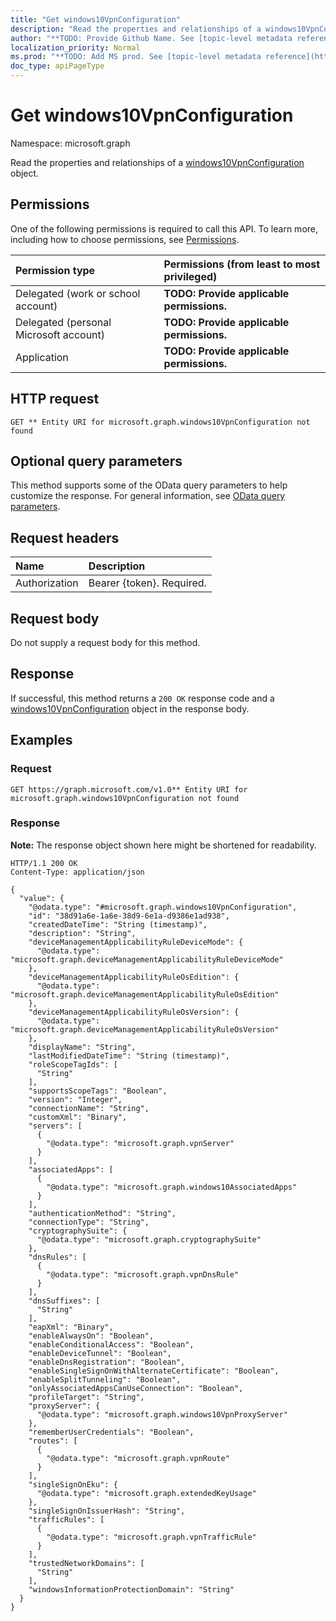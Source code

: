 ```yaml
---
title: "Get windows10VpnConfiguration"
description: "Read the properties and relationships of a windows10VpnConfiguration object."
author: "**TODO: Provide Github Name. See [topic-level metadata reference](https://msgo.azurewebsites.net/add/document/guidelines/metadata.html#topic-level-metadata)**"
localization_priority: Normal
ms.prod: "**TODO: Add MS prod. See [topic-level metadata reference](https://msgo.azurewebsites.net/add/document/guidelines/metadata.html#topic-level-metadata)**"
doc_type: apiPageType
---
```


# Get windows10VpnConfiguration
Namespace: microsoft.graph



Read the properties and relationships of a [windows10VpnConfiguration](../resources/windows10vpnconfiguration.md) object.

## Permissions
One of the following permissions is required to call this API. To learn more, including how to choose permissions, see [Permissions](/graph/permissions-reference).

|Permission type|Permissions (from least to most privileged)|
|:---|:---|
|Delegated (work or school account)|**TODO: Provide applicable permissions.**|
|Delegated (personal Microsoft account)|**TODO: Provide applicable permissions.**|
|Application|**TODO: Provide applicable permissions.**|

## HTTP request

<!-- {
  "blockType": "ignored"
}
-->
``` http
GET ** Entity URI for microsoft.graph.windows10VpnConfiguration not found
```

## Optional query parameters
This method supports some of the OData query parameters to help customize the response. For general information, see [OData query parameters](/graph/query-parameters).

## Request headers
|Name|Description|
|:---|:---|
|Authorization|Bearer {token}. Required.|

## Request body
Do not supply a request body for this method.

## Response

If successful, this method returns a `200 OK` response code and a [windows10VpnConfiguration](../resources/windows10vpnconfiguration.md) object in the response body.

## Examples

### Request
<!-- {
  "blockType": "request",
  "name": "get_windows10vpnconfiguration"
}
-->
``` http
GET https://graph.microsoft.com/v1.0** Entity URI for microsoft.graph.windows10VpnConfiguration not found
```


### Response
**Note:** The response object shown here might be shortened for readability.
<!-- {
  "blockType": "response",
  "truncated": true,
  "@odata.type": "microsoft.graph.windows10VpnConfiguration"
}
-->
``` http
HTTP/1.1 200 OK
Content-Type: application/json

{
  "value": {
    "@odata.type": "#microsoft.graph.windows10VpnConfiguration",
    "id": "38d91a6e-1a6e-38d9-6e1a-d9386e1ad938",
    "createdDateTime": "String (timestamp)",
    "description": "String",
    "deviceManagementApplicabilityRuleDeviceMode": {
      "@odata.type": "microsoft.graph.deviceManagementApplicabilityRuleDeviceMode"
    },
    "deviceManagementApplicabilityRuleOsEdition": {
      "@odata.type": "microsoft.graph.deviceManagementApplicabilityRuleOsEdition"
    },
    "deviceManagementApplicabilityRuleOsVersion": {
      "@odata.type": "microsoft.graph.deviceManagementApplicabilityRuleOsVersion"
    },
    "displayName": "String",
    "lastModifiedDateTime": "String (timestamp)",
    "roleScopeTagIds": [
      "String"
    ],
    "supportsScopeTags": "Boolean",
    "version": "Integer",
    "connectionName": "String",
    "customXml": "Binary",
    "servers": [
      {
        "@odata.type": "microsoft.graph.vpnServer"
      }
    ],
    "associatedApps": [
      {
        "@odata.type": "microsoft.graph.windows10AssociatedApps"
      }
    ],
    "authenticationMethod": "String",
    "connectionType": "String",
    "cryptographySuite": {
      "@odata.type": "microsoft.graph.cryptographySuite"
    },
    "dnsRules": [
      {
        "@odata.type": "microsoft.graph.vpnDnsRule"
      }
    ],
    "dnsSuffixes": [
      "String"
    ],
    "eapXml": "Binary",
    "enableAlwaysOn": "Boolean",
    "enableConditionalAccess": "Boolean",
    "enableDeviceTunnel": "Boolean",
    "enableDnsRegistration": "Boolean",
    "enableSingleSignOnWithAlternateCertificate": "Boolean",
    "enableSplitTunneling": "Boolean",
    "onlyAssociatedAppsCanUseConnection": "Boolean",
    "profileTarget": "String",
    "proxyServer": {
      "@odata.type": "microsoft.graph.windows10VpnProxyServer"
    },
    "rememberUserCredentials": "Boolean",
    "routes": [
      {
        "@odata.type": "microsoft.graph.vpnRoute"
      }
    ],
    "singleSignOnEku": {
      "@odata.type": "microsoft.graph.extendedKeyUsage"
    },
    "singleSignOnIssuerHash": "String",
    "trafficRules": [
      {
        "@odata.type": "microsoft.graph.vpnTrafficRule"
      }
    ],
    "trustedNetworkDomains": [
      "String"
    ],
    "windowsInformationProtectionDomain": "String"
  }
}
```

